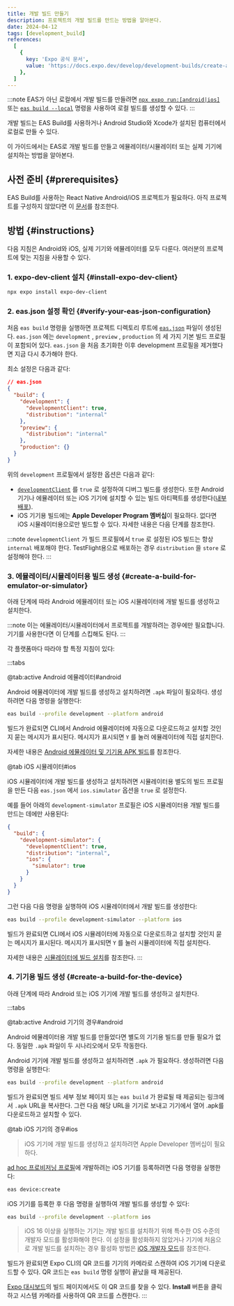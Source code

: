 ```yaml
---
title: 개발 빌드 만들기
description: 프로젝트의 개발 빌드를 만드는 방법을 알아본다.
date: 2024-04-12
tags: [development_build]
references:
  [
    {
      key: 'Expo 공식 문서',
      value: 'https://docs.expo.dev/develop/development-builds/create-a-build/',
    },
  ]
---
```


:::note
EAS가 아닌 로컬에서 개발 빌드를 만들려면 [`npx expo run:[android|ios]`](https://docs.expo.dev/guides/local-app-development/#local-builds-with-expo-dev-client) 또는 [`eas build --local`](https://docs.expo.dev/build-reference/local-builds/) 명령을 사용하여 로컬 빌드를 생성할 수 있다.
:::

개발 빌드는 EAS Build를 사용하거나 Android Studio와 Xcode가 설치된 컴퓨터에서 로컬로 만들 수 있다.

이 가이드에서는 EAS로 개발 빌드를 만들고 에뮬레이터/시뮬레이터 또는 실제 기기에 설치하는 방법을 알아본다.

## 사전 준비 {#prerequisites}

EAS Build를 사용하는 React Native Android/iOS 프로젝트가 필요하다. 아직 프로젝트를 구성하지 않았다면 이 [문서](https://docs.expo.dev/build/setup/)를 참조한다.

## 방법 {#instructions}

다음 지침은 Android와 iOS, 실제 기기와 에뮬레이터를 모두 다룬다. 여러분의 프로젝트에 맞는 지침을 사용할 수 있다.

### 1. expo-dev-client 설치 {#install-expo-dev-client}

```bash
npx expo install expo-dev-client
```

### 2. eas.json 설정 확인 {#verify-your-eas-json-configuration}

처음 `eas build` 명령을 실행하면 프로젝트 디렉토리 루트에 [`eas.json`](https://docs.expo.dev/build/eas-json/) 파일이 생성된다. `eas.json` 에는 `development` , `preview` , `production` 의 세 가지 기본 빌드 프로필이 포함되어 있다. `eas.json` 을 처음 초기화한 이후 development 프로필을 제거했다면 지금 다시 추가해야 한다.

최소 설정은 다음과 같다:

```json
// eas.json
{
  "build": {
    "development": {
      "developmentClient": true,
      "distribution": "internal"
    },
    "preview": {
      "distribution": "internal"
    },
    "production": {}
  }
}
```

위의 `development` 프로필에서 설정한 옵션은 다음과 같다:

- [`developmentClient`](https://docs.expo.dev/eas/json/#developmentclient) 를 `true` 로 설정하여 디버그 빌드를 생성한다. 또한 Android 기기나 에뮬레이터 또는 iOS 기기에 설치할 수 있는 빌드 아티팩트를 생성한다([내부 배포](https://docs.expo.dev/build/internal-distribution/)).
- iOS 기기용 빌드에는 **Apple Developer Program 멤버십**이 필요하다. 없다면 iOS 시뮬레이터용으로만 빌드할 수 있다. 자세한 내용은 다음 단계를 참조한다.

:::note
`developmentClient` 가 빌드 프로필에서 `true` 로 설정된 iOS 빌드는 항상 `internal` 배포해야 한다. TestFlight용으로 배포하는 경우 `distribution` 을 `store` 로 설정해야 한다.
:::

### 3. 에뮬레이터/시뮬레이터용 빌드 생성 {#create-a-build-for-emulator-or-simulator}

아래 단계에 따라 Android 에뮬레이터 또는 iOS 시뮬레이터에 개발 빌드를 생성하고 설치한다.

:::note
이는 에뮬레이터/시뮬레이터에서 프로젝트를 개발하려는 경우에만 필요합니다. 기기를 사용한다면 이 단계를 스킵해도 된다.
:::

각 플랫폼마다 따라야 할 특정 지침이 있다:

:::tabs

@tab:active Android 에뮬레이터#android

Android 에뮬레이터에 개발 빌드를 생성하고 설치하려면 `.apk` 파일이 필요하다. 생성하려면 다음 명령을 실행한다:

```bash
eas build --profile development --platform android
```

빌드가 완료되면 CLI에서 Android 에뮬레이터에 자동으로 다운로드하고 설치할 것인지 묻는 메시지가 표시된다. 메시지가 표시되면 `Y` 를 눌러 에뮬레이터에 직접 설치한다.

자세한 내용은 [Android 에뮬레이터 및 기기용 APK 빌드](https://docs.expo.dev/build-reference/apk/#installing-your-build)를 참조한다.

@tab iOS 시뮬레이터#ios

iOS 시뮬레이터에 개발 빌드를 생성하고 설치하려면 시뮬레이터용 별도의 빌드 프로필을 만든 다음 `eas.json` 에서 `ios.simulator` 옵션을 `true` 로 설정한다.

예를 들어 아래의 `development-simulator` 프로필은 iOS 시뮬레이터용 개발 빌드를 만드는 데에만 사용된다:

```json
{
  "build": {
    "development-simulator": {
      "developmentClient": true,
      "distribution": "internal",
      "ios": {
        "simulator": true
      }
    }
  }
}
```

그런 다음 다음 명령을 실행하여 iOS 시뮬레이터에서 개발 빌드를 생성한다:

```bash
eas build --profile development-simulator --platform ios
```

빌드가 완료되면 CLI에서 iOS 시뮬레이터에 자동으로 다운로드하고 설치할 것인지 묻는 메시지가 표시된다. 메시지가 표시되면 `Y` 를 눌러 시뮬레이터에 직접 설치한다.

자세한 내용은 [시뮬레이터에 빌드 설치](https://docs.expo.dev/build-reference/simulators/#installing-build-on-the-simulator)를 참조한다.
:::

### 4. 기기용 빌드 생성 {#create-a-build-for-the-device}

아래 단계에 따라 Android 또는 iOS 기기에 개발 빌드를 생성하고 설치한다.

:::tabs

@tab:active Android 기기의 경우#android

Android 에뮬레이터용 개발 빌드를 만들었다면 별도의 기기용 빌드를 만들 필요가 없다. 동일한 `.apk` 파일이 두 시나리오에서 모두 작동한다.

Android 기기에 개발 빌드를 생성하고 설치하려면 `.apk` 가 필요하다. 생성하려면 다음 명령을 실행한다:

```bash
eas build --profile development --platform android
```

빌드가 완료되면 빌드 세부 정보 페이지 또는 `eas build` 가 완료될 때 제공되는 링크에서 `.apk` URL을 복사한다. 그런 다음 해당 URL을 기기로 보내고 기기에서 열어 .apk를 다운로드하고 설치할 수 있다.

@tab iOS 기기의 경우#ios

> iOS 기기에 개발 빌드를 생성하고 설치하려면 Apple Developer 멤버십이 필요하다.

[ad hoc 프로비저닝 프로필](https://docs.expo.dev/build/internal-distribution/#22-configure-app-signing-credentials-for-ios)에 개발하려는 iOS 기기를 등록하려면 다음 명령을 실행한다:

```bash
eas device:create
```

iOS 기기를 등록한 후 다음 명령을 실행하여 개발 빌드를 생성할 수 있다:

```bash
eas build --profile development --platform ios
```

> iOS 16 이상을 실행하는 기기는 개발 빌드를 설치하기 위해 특수한 OS 수준의 개발자 모드를 활성화해야 한다. 이 설정을 활성화하지 않았거나 기기에 처음으로 개발 빌드를 설치하는 경우 활성화 방법은 [iOS 개발자 모드](https://docs.expo.dev/guides/ios-developer-mode/)를 참조한다.

빌드가 완료되면 Expo CLI의 QR 코드를 기기의 카메라로 스캔하여 iOS 기기에 다운로드할 수 있다. QR 코드는 `eas build` 명령 실행이 끝났을 때 제공된다.

[Expo 대시보드](https://expo.dev/accounts/%5Baccount%5D/projects/%5Bproject%5D/builds)의 빌드 페이지에서도 이 QR 코드를 찾을 수 있다. **Install** 버튼을 클릭하고 시스템 카메라를 사용하여 QR 코드를 스캔한다.
:::
